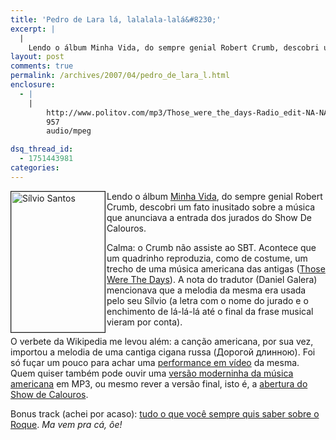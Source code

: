 ```yaml
---
title: 'Pedro de Lara lá, lalalala-lalá&#8230;'
excerpt: |
  |
    Lendo o álbum Minha Vida, do sempre genial Robert Crumb, descobri um fato inusitado sobre a música que anunciava a entrada dos jurados do Show De Calouros. Calma: o Crumb não assiste ao SBT. Acontece que um quadrinho reproduzia, como...
layout: post
comments: true
permalink: /archives/2007/04/pedro_de_lara_l.html
enclosure:
  - |
    |
        http://www.politov.com/mp3/Those_were_the_days-Radio_edit-NA-NA.mp3
        957
        audio/mpeg

dsq_thread_id:
  - 1751443981
categories:
---
```

<img title="Sílvio Santos" src="//chester.me/archives/img/silvio_santos.jpg" width="150" height="225" align="left" border="1" style="margin-right:2px" />Lendo o álbum [Minha Vida][1], do sempre genial Robert Crumb, descobri um fato inusitado sobre a música que anunciava a entrada dos jurados do Show De Calouros.

Calma: o Crumb não assiste ao SBT. Acontece que um quadrinho reproduzia, como de costume, um trecho de uma música americana das antigas ([Those Were The Days][2]). A nota do tradutor (Daniel Galera) mencionava que a melodia da mesma era usada pelo seu Sílvio (a letra com o nome do jurado e o enchimento de lá-lá-lá até o final da frase musical vieram por conta).

O verbete da Wikipedia me levou além: a canção americana, por sua vez, importou a melodia de uma cantiga cigana russa (&#1044;&#1086;&#1088;&#1086;&#1075;&#1086;&#1081; &#1076;&#1083;&#1080;&#1085;&#1085;&#1086;&#1102;). Foi só fuçar um pouco para achar uma [performance em vídeo][3] da mesma. Quem quiser também pode ouvir uma [versão moderninha da música americana][4] em MP3, ou mesmo rever a versão final, isto é, a [abertura do Show de Calouros][5].

Bonus track (achei por acaso): [tudo o que você sempre quis saber sobre o Roque][6]. *Ma vem pra cá, ôe!*

 [1]: http://www.lojaconrad.com.br/produto.asp?id=424
 [2]: http://en.wikipedia.org/wiki/Those_Were_the_Days_%28song%29
 [3]: http://video.google.com/videoplay?docid=-8860631187436918993
 [4]: http://www.politov.com/mp3/Those_were_the_days-Radio_edit-NA-NA.mp3
 [5]: http://www.youtube.com/watch?v=o3Bj7KIJuGU
 [6]: http://www.tudosobretv.com.br/histortv/depo/roque/
